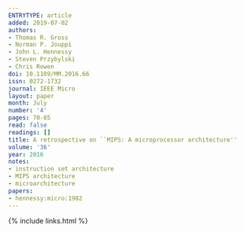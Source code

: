 ```yaml
---
ENTRYTYPE: article
added: 2019-07-02
authors:
- Thomas R. Gross
- Norman P. Jouppi
- John L. Hennessy
- Steven Przybylski
- Chris Rowen
doi: 10.1109/MM.2016.66
issn: 0272-1732
journal: IEEE Micro
layout: paper
month: July
number: '4'
pages: 70-85
read: false
readings: []
title: A retrospective on ``MIPS: A microprocessor architecture''
volume: '36'
year: 2016
notes:
- instruction set architecture
- MIPS architecture
- microarchitecture
papers:
- hennessy:micro:1982
---
```

{% include links.html %}
